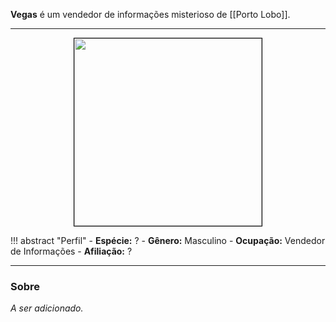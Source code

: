 **Vegas** é um vendedor de informações misterioso de [[Porto Lobo]].

---

<div style="text-align: center;">
<img src="https://images.unsplash.com/flagged/photo-1578074606880-a7f5c9a30418?q=80&w=1372&auto=format&fit=crop&ixlib=rb-4.0.3&ixid=M3wxMjA3fDB8MHxwaG90by1wYWdlfHx8fGVufDB8fHx8fA%3D%3D" height="300" style="border: 1px solid black;">
</div>

!!! abstract "Perfil"
	- **Espécie:** ?
	- **Gênero:** Masculino
	- **Ocupação:** Vendedor de Informações
	- **Afiliação:** ?

---

### Sobre

*A ser adicionado.*